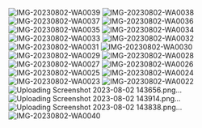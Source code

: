 ![IMG-20230802-WA0039](https://github.com/PCHANDU20551A0543/restapi/assets/95841326/391304b1-a569-4f13-817c-d6fa5d548cfe)
![IMG-20230802-WA0038](https://github.com/PCHANDU20551A0543/restapi/assets/95841326/7701d3bc-5ad0-42c3-b791-7060dcb71850)
![IMG-20230802-WA0037](https://github.com/PCHANDU20551A0543/restapi/assets/95841326/6cd8182e-b619-4c10-bee2-6b470134ec06)
![IMG-20230802-WA0036](https://github.com/PCHANDU20551A0543/restapi/assets/95841326/b5395ed0-cd34-4657-8c23-3ee19938288a)
![IMG-20230802-WA0035](https://github.com/PCHANDU20551A0543/restapi/assets/95841326/e369ce95-e258-4523-84f1-c6c29aafd3ce)
![IMG-20230802-WA0034](https://github.com/PCHANDU20551A0543/restapi/assets/95841326/792bce43-fe72-49b7-9207-c4b66d691129)
![IMG-20230802-WA0033](https://github.com/PCHANDU20551A0543/restapi/assets/95841326/a80401be-2e1c-4bd2-baa0-dbbd7e453ae0)
![IMG-20230802-WA0032](https://github.com/PCHANDU20551A0543/restapi/assets/95841326/b46602ba-c953-47ea-89d8-908a59c48d25)
![IMG-20230802-WA0031](https://github.com/PCHANDU20551A0543/restapi/assets/95841326/e499f18e-ced3-44a4-9576-e3ef4c07a8a8)
![IMG-20230802-WA0030](https://github.com/PCHANDU20551A0543/restapi/assets/95841326/40e8bf61-cdb4-4acc-835a-1c89634c62d9)
![IMG-20230802-WA0029](https://github.com/PCHANDU20551A0543/restapi/assets/95841326/771adf23-6218-4baf-9659-c3bcfc3bd9c4)
![IMG-20230802-WA0028](https://github.com/PCHANDU20551A0543/restapi/assets/95841326/7cdfcda1-0c3e-4a35-b2de-ec3bc428fc13)
![IMG-20230802-WA0027](https://github.com/PCHANDU20551A0543/restapi/assets/95841326/e9f981af-3709-49e5-9250-602d443760a8)
![IMG-20230802-WA0026](https://github.com/PCHANDU20551A0543/restapi/assets/95841326/69cc8424-823e-4f5e-ae42-94232ffc0640)
![IMG-20230802-WA0025](https://github.com/PCHANDU20551A0543/restapi/assets/95841326/21c218c9-9999-4187-ae8c-7064a4d9b4ea)
![IMG-20230802-WA0024](https://github.com/PCHANDU20551A0543/restapi/assets/95841326/fd68a493-0723-4589-a9a2-d9c8f16283f2)
![IMG-20230802-WA0023](https://github.com/PCHANDU20551A0543/restapi/assets/95841326/f0db1e40-e27e-4c6f-a381-50bf96803cd8)
![IMG-20230802-WA0022](https://github.com/PCHANDU20551A0543/restapi/assets/95841326/a69cf7b3-9792-4a45-b855-934538c1e872)
![Uploading Screenshot 2023-08-02 143656.png…]()
![Uploading Screenshot 2023-08-02 143914.png…]()
![Uploading Screenshot 2023-08-02 143838.png…]()
![IMG-20230802-WA0040](https://github.com/PCHANDU20551A0543/restapi/assets/95841326/75b0852d-e87c-41de-a9cf-45658f018d7c)
